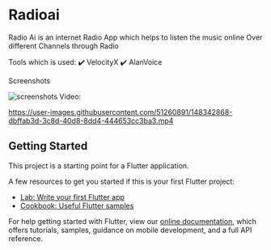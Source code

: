 # Radioai

Radio Ai is an internet Radio App which helps to listen the music online Over different Channels through Radio

Tools which is used:
   ✔️ VelocityX
   ✔️ AlanVoice
   
Screenshots

![screenshots](https://user-images.githubusercontent.com/51260891/148342513-77c9e3f3-8b0a-4099-975e-cc0f7b7e2ad1.png)
Video:

https://user-images.githubusercontent.com/51260891/148342868-dbffab3d-3c8d-40d8-8dd4-444653cc3ba3.mp4






## Getting Started

This project is a starting point for a Flutter application.

A few resources to get you started if this is your first Flutter project:

- [Lab: Write your first Flutter app](https://flutter.dev/docs/get-started/codelab)
- [Cookbook: Useful Flutter samples](https://flutter.dev/docs/cookbook)

For help getting started with Flutter, view our
[online documentation](https://flutter.dev/docs), which offers tutorials,
samples, guidance on mobile development, and a full API reference.
